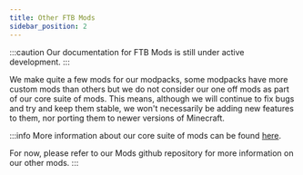 ```yaml
---
title: Other FTB Mods
sidebar_position: 2
---
```


:::caution
Our documentation for FTB Mods is still under active development.
:::

We make quite a few mods for our modpacks, some modpacks have more custom mods than others but we do not consider our one off mods as part of our core suite of mods. This means, although we will continue to fix bugs and try and keep them stable, we won't necessarily be adding new features to them, nor porting them to newer versions of Minecraft. 

:::info
More information about our core suite of mods can be found [here](/docs/mods/suite).

For now, please refer to our Mods github repository for more information on our other mods.
:::
